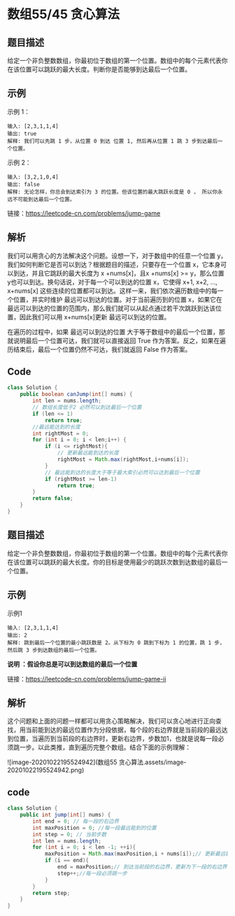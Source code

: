 # 数组55/45   贪心算法

## 题目描述

给定一个非负整数数组，你最初位于数组的第一个位置。数组中的每个元素代表你在该位置可以跳跃的最大长度。判断你是否能够到达最后一个位置。

## 示例

示例 1：

```shell
输入: [2,3,1,1,4]
输出: true
解释: 我们可以先跳 1 步，从位置 0 到达 位置 1, 然后再从位置 1 跳 3 步到达最后一个位置。
```

示例 2：

```shell
输入: [3,2,1,0,4]
输出: false
解释: 无论怎样，你总会到达索引为 3 的位置。但该位置的最大跳跃长度是 0 ， 所以你永远不可能到达最后一个位置。
```

链接：https://leetcode-cn.com/problems/jump-game

## 解析

我们可以用贪心的方法解决这个问题。设想一下，对于数组中的任意一个位置 y，我们如何判断它是否可以到达？根据题目的描述，只要存在一个位置 x，它本身可以到达，并且它跳跃的最大长度为 x +nums[x]，且x +nums[x] >= y，那么位置 y也可以到达。换句话说，对于每一个可以到达的位置 x，它使得 x+1, x+2, ..., x+nums[x] 这些连续的位置都可以到达。这样一来，我们依次遍历数组中的每一个位置，并实时维护 最远可以到达的位置。对于当前遍历到的位置 x，如果它在最远可以到达的位置的范围内，那么我们就可以从起点通过若干次跳跃到达该位置，因此我们可以用 x+nums[x]更新 最远可以到达的位置。

在遍历的过程中，如果 最远可以到达的位置 大于等于数组中的最后一个位置，那就说明最后一个位置可达，我们就可以直接返回 True 作为答案。反之，如果在遍历结束后，最后一个位置仍然不可达，我们就返回 False 作为答案。

## Code

```java
class Solution {
    public boolean canJump(int[] nums) {
        int len = nums.length;
        // 数组长度低于2 必然可以到达最后一个位置
        if (len <= 1)
            return true;
        //最远能达到的长度
        int rightMost = 0;
        for (int i = 0; i < len;i++) {
            if (i <= rightMost){
                // 更新最远能到达的长度
                rightMost = Math.max(rightMost,i+nums[i]);
            }
            // 最远能到达的长度大于等于最大索引必然可以达到最后一个位置
            if (rightMost >= len-1)
                return true;
        }
        return false;
    }
}
```

## 题目描述

给定一个非负整数数组，你最初位于数组的第一个位置。数组中的每个元素代表你在该位置可以跳跃的最大长度。你的目标是使用最少的跳跃次数到达数组的最后一个位置。

## 示例

示例1

```shell
输入: [2,3,1,1,4]
输出: 2
解释: 跳到最后一个位置的最小跳跃数是 2。从下标为 0 跳到下标为 1 的位置，跳 1 步，然后跳 3 步到达数组的最后一个位置。
```

**说明  ：假设你总是可以到达数组的最后一个位置**

链接：https://leetcode-cn.com/problems/jump-game-ii

## 解析

这个问题和上面的问题一样都可以用贪心策略解决，我们可以贪心地进行正向查找，用当前能到达的最远位置作为分段依据，每个段的右边界就是当前段的最远达到位置，当遍历到当前段的右边界时，更新右边界，步数加1，也就是说每一段必须跳一步。以此类推，直到遍历完整个数组。结合下面的示例理解：

![image-20201022195524942](数组55  贪心算法.assets/image-20201022195524942.png)

## code

```java
class Solution {
    public int jump(int[] nums) {
        int end = 0; // 每一段的右边界
        int maxPosition = 0; //每一段最远能到的位置
        int step = 0; // 当前步数
        int len = nums.length;
        for (int i = 0; i < len -1; ++i){
            maxPosition = Math.max(maxPosition,i + nums[i]);// 更新最远能到的位置
            if (i == end){
                end = maxPosition;// 到达当前段的右边界，更新为下一段的右边界
                step++;//每一段必须跳一步
            }
        }
        return step;
    }
}
```

